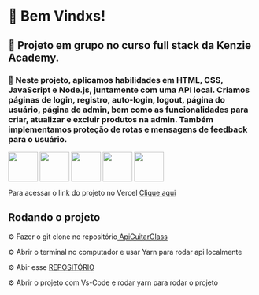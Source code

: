 <h1> 🌴 Bem Vindxs! </h1>

<h2> 🌱 Projeto em grupo no curso full stack da Kenzie Academy.</h2>

<h3 > 🐥 Neste projeto, aplicamos habilidades em HTML, CSS, JavaScript e Node.js, juntamente com uma API local. Criamos páginas de login, registro, auto-login, logout, página do usuário, página de admin, bem como as funcionalidades para criar, atualizar e excluir produtos na admin. Também implementamos proteção de rotas e mensagens de feedback para o usuário.</h3>
 
 <img align="center" width="60px" src="https://cdn.jsdelivr.net/gh/devicons/devicon/icons/html5/html5-original.svg" /> <img align="center" width="60px" src="https://cdn.jsdelivr.net/gh/devicons/devicon/icons/css3/css3-original.svg" /> <img align="center" width="60px" src="https://cdn.jsdelivr.net/gh/devicons/devicon/icons/javascript/javascript-original.svg" /> <img align="center" width="60px" src="https://cdn.jsdelivr.net/gh/devicons/devicon/icons/nodejs/nodejs-original.svg" /> <img align="center" width="60px"  src="https://cdn.jsdelivr.net/gh/devicons/devicon/icons/yarn/yarn-original.svg" />
          
          

<p>Para acessar o link do projeto no Vercel  <a href="https://projeto-front-end-kenzie-adot-69kh0n3by-osoriobrunoluis.vercel.app/">Clique aqui</a></p>
     
  <h2> Rodando o projeto </h2>
  
  <p>⚙️ Fazer o git clone no repositório<a href="https://github.com/osoriobrunoluis/ApiGuitarGlass"> ApiGuitarGlass</a>
  <p>⚙️ Abrir o terminal no computador e usar Yarn para rodar api localmente </p> 
  <p>⚙️ Abir esse <a href="https://github.com/osoriobrunoluis/Projeto-Front-End-KenzieAdot/new/main?readme=1"> REPOSITÓRIO </a>
  <p>⚙️ Abrir o projeto com Vs-Code e rodar yarn para rodar o projeto </p>


